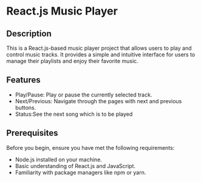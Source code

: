 # React.js Music Player

## Description

This is a React.js-based music player project that allows users to play and control music tracks. It provides a simple and intuitive interface for users to manage their playlists and enjoy their favorite music.

## Features

- Play/Pause: Play or pause the currently selected track.
- Next/Previous: Navigate through the pages with next and previous buttons.
- Status:See the next song which is to be played

## Prerequisites

Before you begin, ensure you have met the following requirements:

- Node.js installed on your machine.
- Basic understanding of React.js and JavaScript.
- Familiarity with package managers like npm or yarn.
